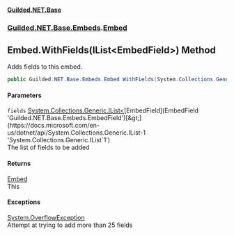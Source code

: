 
#### [Guilded.NET.Base](index 'index')
### [Guilded.NET.Base.Embeds](index#Guilded_NET_Base_Embeds 'Guilded.NET.Base.Embeds').[Embed](Embed 'Guilded.NET.Base.Embeds.Embed')
## Embed.WithFields(IList&lt;EmbedField&gt;) Method
Adds fields to this embed.  
```csharp
public Guilded.NET.Base.Embeds.Embed WithFields(System.Collections.Generic.IList<Guilded.NET.Base.Embeds.EmbedField> fields);
```

#### Parameters
<a name='Guilded_NET_Base_Embeds_Embed_WithFields(System_Collections_Generic_IList_Guilded_NET_Base_Embeds_EmbedField_)_fields'></a>
`fields` [System.Collections.Generic.IList&lt;](https://docs.microsoft.com/en-us/dotnet/api/System.Collections.Generic.IList-1 'System.Collections.Generic.IList`1')[EmbedField](EmbedField 'Guilded.NET.Base.Embeds.EmbedField')[&gt;](https://docs.microsoft.com/en-us/dotnet/api/System.Collections.Generic.IList-1 'System.Collections.Generic.IList`1')  
The list of fields to be added
  

#### Returns
[Embed](Embed 'Guilded.NET.Base.Embeds.Embed')  
This

#### Exceptions
[System.OverflowException](https://docs.microsoft.com/en-us/dotnet/api/System.OverflowException 'System.OverflowException')  
Attempt at trying to add more than 25 fields
